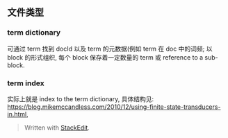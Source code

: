 ## 文件类型


### term dictionary
可通过 term 找到 docId 以及 term 的元数据(例如 term 在 doc 中的词频; 以 block 的形式组织, 每个 block 保存着一定数量的 term 或 reference to a sub-block.

### term index
实际上就是 index to the term dictionary, 具体结构见: https://blog.mikemccandless.com/2010/12/using-finite-state-transducers-in.html, 
> Written with [StackEdit](https://stackedit.io/).
<!--stackedit_data:
eyJoaXN0b3J5IjpbMjE0NzM3MzgyMSwtMTc2MTExNjg4MV19
-->
